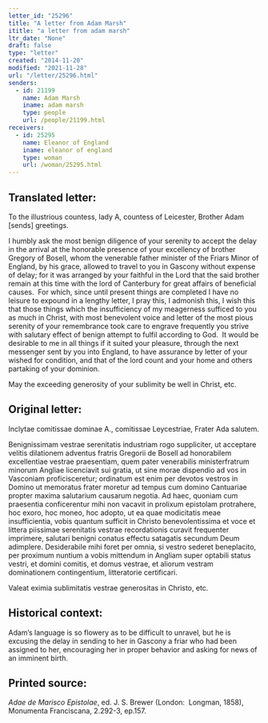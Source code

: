 ```yaml
---
letter_id: "25296"
title: "A letter from Adam Marsh"
ititle: "a letter from adam marsh"
ltr_date: "None"
draft: false
type: "letter"
created: "2014-11-20"
modified: "2021-11-28"
url: "/letter/25296.html"
senders:
  - id: 21199
    name: Adam Marsh
    iname: adam marsh
    type: people
    url: /people/21199.html
receivers:
  - id: 25295
    name: Eleanor of England
    iname: eleanor of england
    type: woman
    url: /woman/25295.html
---
```

<h2> Translated letter:</h2><p>To the illustrious countess, lady A, countess of Leicester, Brother Adam [sends] greetings.</p><p>I humbly ask the most benign diligence of your serenity to accept the delay in the arrival at the honorable presence of your excellency of brother Gregory of Bosell, whom the venerable father minister of the Friars Minor of England, by his grace, allowed to travel to you in Gascony without expense of delay; for it was arranged by your faithful in the Lord that the said brother remain at this time with the lord of Canterbury for great affairs of beneficial causes.&nbsp; For which, since until present things are completed I have no leisure to expound in a lengthy letter, I pray this, I admonish this, I wish this that those things which the insufficiency of my meagerness sufficed to you as much in Christ, with most benevolent voice and letter of the most pious serenity of your remembrance took care to engrave frequently you strive with salutary effect of benign attempt to fulfil according to God.&nbsp; It would be desirable to me in all things if it suited your pleasure, through the next messenger sent by you into England, to have assurance by letter of your wished for condition, and that of the lord count and your home and others partaking of your dominion.&nbsp;</p><p>May the exceeding generosity of your sublimity be well in Christ, etc.</p><h2 class="mt-4"> Original letter:</h2><p>Inclytae comitissae dominae A., comitissae Leycestriae, Frater Ada salutem.</p><p>Benignissimam vestrae serenitatis industriam rogo suppliciter, ut acceptare velitis dilationem adventus fratris Gregorii de Bosell ad honorabilem excellentiae vestrae praesentiam, quem pater venerabilis ministerfratrum minorum Angliae licenciavit sui gratia, ut sine morae dispendio ad vos in Vasconiam proficisceretur; ordinatum est enim per devotos vestros in Domino ut memoratus frater moretur ad tempus cum domino Cantuariae propter maxima salutarium causarum negotia. Ad haec, quoniam cum praesentia conficerentur mihi non vacavit in prolixum epistolam protrahere, hoc exoro, hoc moneo, hoc adopto, ut ea quae modicitatis meae insufficientia, vobis quantum sufficit in Christo benevolentissima et voce et littera piissimae serenitatis vestrae recordationis curavit frequenter imprimere, salutari benigni conatus effectu satagatis secundum Deum adimplere. Desiderabile mihi foret per omnia, si vestro sederet beneplacito, per proximum nuntium a vobis mittendum in Angliam super optabili status vestri, et domini comitis, et domus vestrae, et aliorum vestram dominationem contingentium, litteratorie certificari.</p><p>Valeat eximia sublimitatis vestrae generositas in Christo, etc.</p><h2 class="mt-4"> Historical context:</h2><p>Adam’s language is so flowery as to be difficult to unravel, but he is excusing the delay in sending to her in Gascony a friar who had been assigned to her, encouraging her in proper behavior and asking for news of an imminent birth.</p><h2 class="mt-4"> Printed source:</h2><p><em>Adae de Marisco Epistolae</em>, ed. J. S. Brewer (London:&nbsp; Longman, 1858), Monumenta Franciscana, 2.292-3, ep.157.</p>